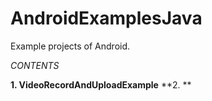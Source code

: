 # AndroidExamplesJava
Example projects of Android.

*CONTENTS*

**1. VideoRecordAndUploadExample**
**2. **
